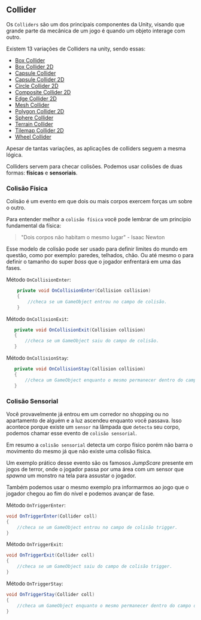 ## Collider

Os `Colliders` são um dos principais componentes da Unity, visando que grande parte da mecânica de um jogo é quando um objeto interage com outro.

Existem 13 variações de Colliders na unity, sendo essas:
* [Box Collider](#)
* [Box Collider 2D](#)
* [Capsule Collider](#)
* [Capsule Collider 2D](#)
* [Circle Collider 2D](#)
* [Composite Collider 2D](#)
* [Edge Collider 2D](#)
* [Mesh Collider](#)
* [Polygon Collider 2D](#)
* [Sphere Collider](#)
* [Terrain Collider](#)
* [Tilemap Collider 2D](#)
* [Wheel Collider](#)

Apesar de tantas variações, as aplicações de colliders seguem a mesma lógica. 

Colliders servem para checar colisões. Podemos usar colisões de duas formas: **físicas** e **sensoriais**.

### **Colisão Física**

Colisão é um evento em que dois ou mais corpos exercem forças um sobre o outro. 

Para entender melhor a `colisão física` você pode lembrar de um princípio fundamental da física:

> "Dois corpos não habitam o mesmo lugar" - Isaac Newton

Esse modelo de colisão pode ser usado para definir limites do mundo em questão, como por exemplo: paredes, telhados, chão. Ou até mesmo o para definir o tamanho do super *boss* que o jogador enfrentará em uma das fases.


Método `OnCollisionEnter`:

```csharp
    private void OnCollisionEnter(Collision collision)
    {
        //checa se um GameObject entrou no campo de colisão.
    }
```
 Método `OnCollisionExit`:
 ```csharp
    private void OnCollisionExit(Collision collision)
    {
        //checa se um GameObject saiu do campo de colisão.
    }
```

Método `OnCollisionStay`:
 ```csharp
    private void OnCollisionStay(Collision collision)
    {
        //checa um GameObject enquanto o mesmo permanecer dentro do campo de colisão.
    }
```

### **Colisão Sensorial**

Você provavelmente já entrou em um corredor no shopping ou no apartamento de alguém e a luz ascendeu enquanto você passava. Isso acontece porque existe um `sensor` na lâmpada que `detecta` seu corpo, podemos chamar esse evento de `colisão sensorial`.

Em resumo a `colisão sensorial` detecta um corpo físico porém não barra o movimento do mesmo já que não existe uma colisão física.

Um exemplo prático desse evento são os famosos *JumpScare* presente em jogos de terror, onde o jogador passa por uma área com um sensor que *spawna* um monstro na tela para assustar o jogador.

Também podemos usar o mesmo exemplo pra informarmos ao jogo que o jogador chegou ao fim do nível e podemos avançar de fase.

Método `OnTriggerEnter`:

```csharp
void OnTriggerEnter(Collider coll)
{
    //checa se um GameObject entrou no campo de colisão trigger.
}
```
Método `OnTriggerExit`:
```csharp
void OnTriggerExit(Collider coll)
{
    //checa se um GameObject saiu do campo de colisão trigger.
}
```
Método `OnTriggerStay`:
```csharp
void OnTriggerStay(Collider coll)
{
    //checa um GameObject enquanto o mesmo permanecer dentro do campo de colisão trigger.
}
```

